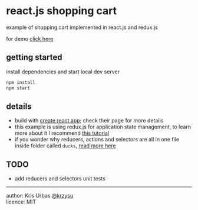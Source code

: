 # react.js shopping cart

example of shopping cart implemented in react.js and redux.js

for demo [click here](http://krzysu.github.io/reactjs-shopping-cart/)

## getting started

install dependencies and start local dev server

```sh
npm install
npm start
```

## details
- build with [create react app](https://github.com/facebookincubator/create-react-app); check their page for more details
- this example is using redux.js for application state management, to learn more about it I recommend [this tutorial](https://egghead.io/courses/getting-started-with-redux)
- if you wonder why reducers, actions and selectors are all in one file inside folder called `ducks`, [read more here](https://github.com/erikras/ducks-modular-redux)

## TODO
- add reducers and selectors unit tests

* * *
author: Kris Urbas [@krzysu](https://twitter.com/krzysu)   
licence: MIT
